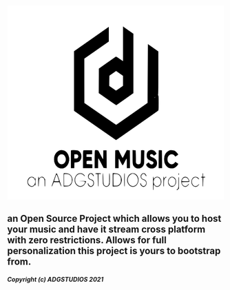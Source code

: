 <img style="height:450px;" src="./assets/img/openmusiclogo.svg">

## an Open Source Project which allows you to host your music and have it stream cross platform with zero restrictions. Allows for full personalization this project is yours to bootstrap from. 



##### Copyright (c) ADGSTUDIOS 2021
